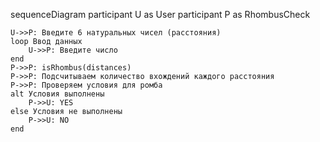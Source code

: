 sequenceDiagram
    participant U as User
    participant P as RhombusCheck

    U->>P: Введите 6 натуральных чисел (расстояния)
    loop Ввод данных
        U->>P: Введите число
    end
    P->>P: isRhombus(distances)
    P->>P: Подсчитываем количество вхождений каждого расстояния
    P->>P: Проверяем условия для ромба
    alt Условия выполнены
        P->>U: YES
    else Условия не выполнены
        P->>U: NO
    end

